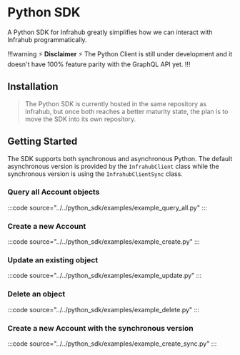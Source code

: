 # Python SDK

A Python SDK for Infrahub greatly simplifies how we can interact with Infrahub programmatically.

!!!warning :zap: **Disclaimer** :zap:
The Python Client is still under development and it doesn't have 100% feature parity with the GraphQL API yet.
!!!

## Installation

> The Python SDK is currently hosted in the same repository as infrahub, but once both reaches a better maturity state, the plan is to move the SDK into its own repository.

## Getting Started

The SDK supports both synchronous and asynchronous Python. The default asynchronous version is provided by the `InfrahubClient` class while the synchronous version
is using the `InfrahubClientSync` class.

### Query all Account objects

:::code source="../../python_sdk/examples/example_query_all.py" :::

### Create a new Account

:::code source="../../python_sdk/examples/example_create.py" :::


### Update an existing object

:::code source="../../python_sdk/examples/example_update.py" :::

### Delete an object

:::code source="../../python_sdk/examples/example_delete.py" :::

### Create a new Account with the synchronous version

:::code source="../../python_sdk/examples/example_create_sync.py" :::
